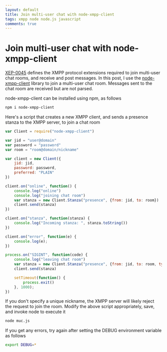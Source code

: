 ```yaml
---
layout: default
title: Join multi-user chat with node-xmpp-client
tags: xmpp node node.js javascript
comments: true
---
```

# Join multi-user chat with node-xmpp-client

[XEP-0045](http://xmpp.org/extensions/xep-0045.html) defines the XMPP protocol extensions required to join multi-user chat rooms, and receive and post messages. In this post, I use the [node-xmpp-client](https://www.npmjs.com/package/node-xmpp-client) library to join a multi-user chat room. Messages sent to the chat room are received but are not parsed.

node-xmpp-client can be installed using npm, as follows

```bash
npm i node-xmpp-client
```

Here's a script that creates a new XMPP client, and sends a presence stanza to the XMPP server, to join a chat room

```javascript
var Client = require("node-xmpp-client")

var jid = "user@domain"
var password = "password"
var room = "room@domain/nickname"

var client = new Client({
    jid: jid,
    password: password,
    preferred: "PLAIN"
})

client.on("online", function() {
    console.log("online")
    console.log("joining chat room")
    var stanza = new Client.Stanza("presence", {from: jid, to: room})
    client.send(stanza)
})

client.on("stanza", function(stanza) {
    console.log("Incoming stanza: ", stanza.toString())
})

client.on("error", function(e) {
    console.log(e);
})

process.on("SIGINT", function(code) {
    console.log("leaving chat room")
    var stanza = new Client.Stanza("presence", {from: jid, to: room, type: "unavailable"})
    client.send(stanza)

    setTimeout(function() {
        process.exit()
    }, 1000);
})
```

If you don't specify a unique nickname, the XMPP server will likely reject the request to join the room. Modify the above script appropriately, save, and invoke node to execute it

```bash
node muc.js
```

If you get any errors, try again after setting the DEBUG environment variable as follows

```bash
export DEBUG=*
```
